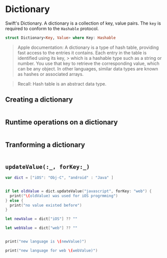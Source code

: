 # Dictionary

Swift's Dictionary. A dictionary is a collection of key, value pairs. The `key` is required to conform to the `Hashable` protocol.

```swift 
struct Dictionary<Key, Value> where Key: Hashable
```

> Apple documentation: A dictionary is a type of hash table, providing fast access to the entries it contains. Each entry in the table is identified using its key, > which is a hashable type such as a string or number. You use that key to retrieve the corresponding value, which can be any object. In other languages, similar data types are known as hashes or associated arrays.

> Recall: Hash table is an abstract data type. 


## Creating a dictionary 

```swift 
```

## Runtime operations on a dictionary 

```swift 
```

## Tranforming a dictionary 

```swift 
```

## `updateValue(:_, forKey:_)`

```swift 
var dict = ["iOS": "Obj-C", "android" : "Java" ]


if let oldValue = dict.updateValue("javascript", forKey: "web") {
  print("\(oldValue) was used for iOS progrmming")
} else {
  print("no value existed before")
}

let newValue = dict["iOS"] ?? ""

let webValue = dict["web"] ?? ""


print("new language is \(newValue)")

print("new language for web \(webValue)")


```

